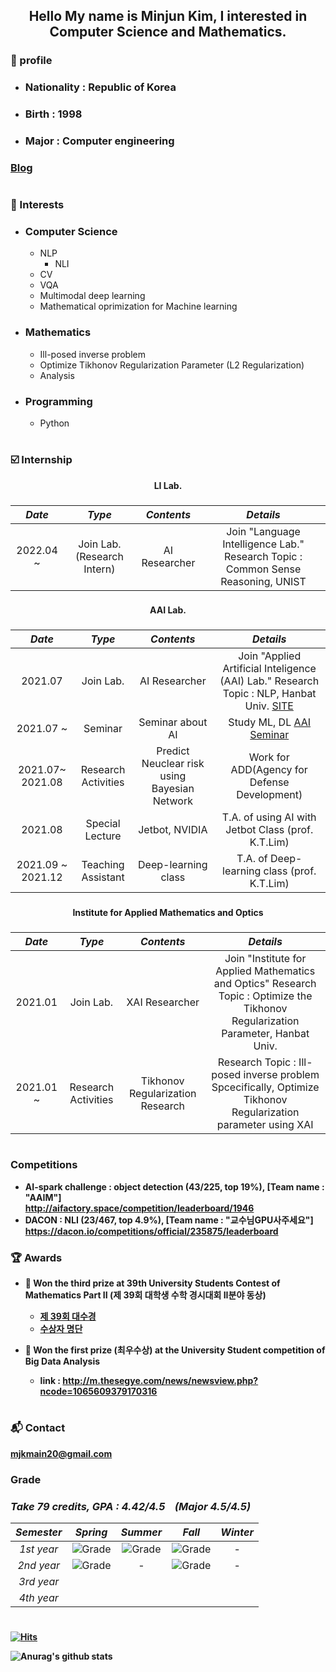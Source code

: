 <!-- ![header](https://capsule-render.vercel.app/api?type=slice&color=auto&height=150&section=header&text=mjkmain&fontSize=70) -->
<div align="center"><h2>
    Hello My name is Minjun Kim, I interested in Computer Science and Mathematics.
</div>



### :boy: profile
  * ### Nationality : Republic of Korea
  * ### Birth : 1998
  * ### Major : Computer engineering 
  ### [Blog](https://deep-learning-challenge.tistory.com/)

# 
    
### 🌟 Interests

- ### Computer Science
  * NLP
    * NLI
  * CV
  * VQA
  * Multimodal deep learning
  * Mathematical oprimization for Machine learning 

- ### Mathematics 
  * Ill-posed inverse problem
  * Optimize Tikhonov Regularization Parameter (L2 Regularization)
  * Analysis

- ### Programming
  * Python
# 
 ### ☑️ Internship

<div align="center"><strong>
    LI Lab. 
</div>

###
|     *Date*      |         *Type*        |          *Contents*         |   *Details* |
|:-------------:|:-------------------:|:-------------------------:|:----------:|
|  2022.04 ~     | Join Lab. (Research Intern)         |  AI Researcher | Join "Language Intelligence Lab."  Research Topic : Common Sense Reasoning, UNIST  |
###

<!--     [SITE](https://sites.google.com/view/language-intelligence-lab) -->
 
 
    
<div align="center"><strong>
    AAI Lab. 
</div>
    
###
|     *Date*      |         *Type*        |          *Contents*         |   *Details* |
|:-------------:|:-------------------:|:-------------------------:|:----------:|
|  2021.07      | Join Lab.         |  AI Researcher | Join "Applied Artificial Inteligence (AAI) Lab."  Research Topic : NLP, Hanbat Univ. [SITE](https://sites.google.com/view/aailab) |
|  2021.07 ~    | Seminar             | Seminar about AI | Study ML, DL [AAI Seminar](https://github.com/mjkmain/AAI-Seminar) | 
|  2021.07~ 2021.08 | Research Activities| Predict Neuclear risk using Bayesian Network | Work for ADD(Agency for Defense Development)                      |
|  2021.08      | Special Lecture    | Jetbot, NVIDIA             |  T.A. of using AI with Jetbot Class (prof. K.T.Lim)|
|  2021.09 ~ 2021.12| Teaching Assistant | Deep-learning class        | T.A. of Deep-learning class   (prof. K.T.Lim)|
###
  
      
      
      

<div align="center"><strong>
    Institute for Applied Mathematics and Optics
</div>

###
|     *Date*      |         *Type*        |          *Contents*         |   *Details* |
|:-------------:|:-------------------:|:-------------------------:|:----------:|
|  2021.01   | Join Lab.          |       XAI Researcher      | Join "Institute for Applied Mathematics and Optics"  Research Topic : Optimize the Tikhonov Regularization Parameter, Hanbat Univ.|
|2021.01 ~| Research Activities|       Tikhonov Regularization Research |  Research Topic : Ill-posed inverse problem  Spcecifically, Optimize Tikhonov Regularization parameter using XAI|

###
# 
### Competitions
* AI-spark challenge : object detection (43/225, top 19%), [Team name : "AAIM"]  
    http://aifactory.space/competition/leaderboard/1946
* DACON : NLI (23/467, top 4.9%), [Team name : "교수님GPU사주세요"]  
    https://dacon.io/competitions/official/235875/leaderboard
###
### :trophy: Awards
  * 🥉 Won the third prize at 39th University Students Contest of Mathematics Part II (제 39회 대학생 수학 경시대회 II분야 동상)
    - [제 39회 대수경](https://www.kms.or.kr/board/list.html?num=15055&start=0&sort=top%20desc,%20reg_dt%20desc&code=conf11&tcode=&key=&keyword=)
    - [수상자 명단](https://www.kms.or.kr/inc/attach_download.php?r_name=3537553923_277c5c66_2EBB684EC95BC+EC8898EC8381EC9E90_EAB3B5ECA780EC9AA9.pdf&f_name=2%EB%B6%84%EC%95%BC+%EC%88%98%EC%83%81%EC%9E%90_%EA%B3%B5%EC%A7%80%EC%9A%A9.pdf)
    
  * 🥇 Won the first prize (최우수상) at the University Student competition of Big Data Analysis 
    - link : http://m.thesegye.com/news/newsview.php?ncode=1065609379170316
    
    
###
# 
<!--
# 🌠 Tech Stacks

Techs that I've used at least once

![Stack](https://img.shields.io/badge/Python-3766AB?style=flat-square&logo=Python&logoColor=white)
![Stack](https://img.shields.io/badge/Java-007396?style=flat-square&logo=Java&logoColor=white)
![Stack](https://img.shields.io/badge/C++-00599C?style=flat-square&logo=C%2B%2B&logoColor=white)
![Stack](https://img.shields.io/badge/C-A8B9CC?style=flat-square&logo=C&logoColor=white)
![Stack](https://img.shields.io/badge/numpy-8977ad?style=flat-square&logo=numpy&logoColor=white)
![Stack](https://img.shields.io/badge/pandas-0080ff?style=flat-square&logo=pandas&logoColor=white)
![Stack](https://img.shields.io/badge/LaTeX-eee6c4?style=flat-square&logo=Latex&logoColor=black)

###
![Stack](https://img.shields.io/badge/TensorFlow-FFA500?style=flat-square&logo=TensorFlow&logoColor=white)
![Stack](https://img.shields.io/badge/PyTorch-FF4500?style=flat-square&logo=Pytorch&logoColor=white)
###
![Stack](https://img.shields.io/badge/jupyter-FF8C00?style=flat-square&logo=jupyter&logoColor=white)
![Stack](https://img.shields.io/badge/GoogleColab-FFD700?style=flat-square&logo=GoogleColab&logoColor=black)
![Stack](https://img.shields.io/badge/Slack-3e91b5?style=flat-square&logo=slack&logoColor=white)
![Stack](https://img.shields.io/badge/VisualStudio-4b0082?style=flat-square&logo=VisualStudio&logoColor=white)
![Stack](https://img.shields.io/badge/VisualStudioCode-4169e1?style=flat-square&logo=VisualStudioCode&logoColor=white)
![Stack](https://img.shields.io/badge/eclipse-191970?style=flat-square&logo=eclipse&logoColor=white)
![Stack](https://img.shields.io/badge/pycharm-AFEEEE?style=flat-square&logo=pycharm&logoColor=black)
###
![Top Langs](https://github-readme-stats.vercel.app/api/top-langs/?username=mjkmain&layout=compact&theme=tokyonight)
###
-->

### 📬 Contact

mjkmain20@gmail.com
###
###

###
### Grade
### _Take 79 credits, GPA : 4.42/4.5 &nbsp;&nbsp;  (Major 4.5/4.5)_

|    *Semester*  |      *Spring*         |       *Summer*     |       *Fall*      |       *Winter*       |      
|:-------------:|:-------------------:|:-------------------:|:-------------------:|:-------------------:|
|    *1st year*    | ![Grade](https://img.shields.io/badge/grade-4.36%2F4.5-blue)| ![Grade](https://img.shields.io/badge/grade-4.5%2F4.5-blue)| ![Grade](https://img.shields.io/badge/grade-4.38%2F4.5-blue)| - |
|    *2nd year*    | ![Grade](https://img.shields.io/badge/grade-4.5%2F4.5-blue) | - | ![Grade](https://img.shields.io/badge/grade-4.5%2F4.5-blue)| - |
|    *3rd year*    |
|    *4th year*    |

# 
[![Hits](https://hits.seeyoufarm.com/api/count/incr/badge.svg?url=https%3A%2F%2Fgithub.com%2Fmjkmain&count_bg=%2379C83D&title_bg=%23555555&icon=&icon_color=%23E7E7E7&title=hits&edge_flat=false)](https://hits.seeyoufarm.com)

![Anurag's github stats](https://github-readme-stats.vercel.app/api?username=mjkmain&layout=compact&theme=tokyonight)
